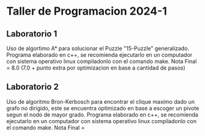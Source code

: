 # Taller de Programacion 2024-1

## Laboratorio 1
Uso de algortimo A* para solucionar el Puzzle "15-Puzzle" generalizado.
Programa elaborado en c++, se recomienda ejecutarlo en un computador con sistema operativo linux compiladonlo con el comando make.
Nota Final = 8.0 (7.0 + punto extra por optimizacion en base a cantidad de pasos)

## Laboratorio 2
Uso de algoritmo Bron-Kerbosch para encontrar el clique maximo dado un grafo no dirigido, este se encuentra optimizado en base a escoger un pivote segun el nodo de mayor grado.
Programa elaborado en c++, se recomienda ejecutarlo en un computador con sistema operativo linux compiladonlo con el comando make.
Nota Final = 
